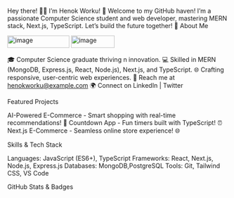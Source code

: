 Hey there! 👨‍💻 I’m Henok Worku! 🚀
Welcome to my GitHub haven! I’m a passionate Computer Science student and web developer, mastering MERN stack, Next.js, TypeScript. Let’s build the future together! 🌟
About Me

<img width="141" height="28" alt="image" src="https://github.com/user-attachments/assets/b890c3bd-357f-4c7a-8c53-f4292aec37a8" />

<img width="99" height="28" alt="image" src="https://github.com/user-attachments/assets/4a5e2e45-cb80-4302-ac6e-789f71fbb2c4" />

🎓 Computer Science graduate thriving
n innovation.
💻 Skilled in MERN (MongoDB, Express.js, React, Node.js), Next.js, and TypeScript.
🌐 Crafting responsive, user-centric web experiences.
📧 Reach me at henokworku@example.com
🌍 Connect on LinkedIn | Twitter

Featured Projects

AI-Powered E-Commerce - Smart shopping with real-time recommendations! 🛒
Countdown App - Fun timers built with TypeScript! ⏰
Next.js E-Commerce - Seamless online store experience! 🌐

Skills & Tech Stack

Languages: JavaScript (ES6+), TypeScript
Frameworks: React, Next.js, Node.js, Express.js
Databases: MongoDB,PostgreSQL
Tools: Git, Tailwind CSS, VS Code

GitHub Stats & Badges 
